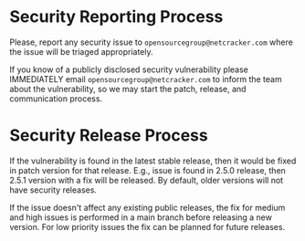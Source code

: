 # Security Reporting Process

Please, report any security issue to `opensourcegroup@netcracker.com` where the issue will be triaged appropriately.

If you know of a publicly disclosed security vulnerability please IMMEDIATELY email `opensourcegroup@netcracker.com`
to inform the team about the vulnerability, so we may start the patch, release, and communication process.

# Security Release Process

If the vulnerability is found in the latest stable release, then it would be fixed in patch version for that release.
E.g., issue is found in 2.5.0 release, then 2.5.1 version with a fix will be released.
By default, older versions will not have security releases.

If the issue doesn't affect any existing public releases, the fix for medium and high issues is performed
in a main branch before releasing a new version. For low priority issues the fix can be planned for future releases.

